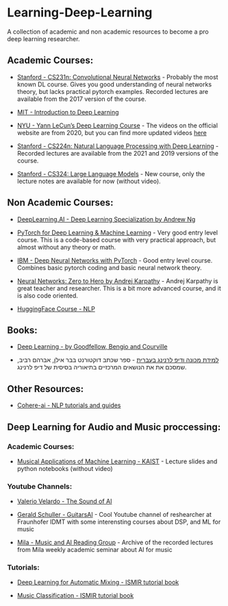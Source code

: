 # Learning-Deep-Learning
A collection of academic and non academic resources to become a pro deep learning researcher.

## Academic Courses:

* [Stanford - CS231n: Convolutional Neural Networks](http://cs231n.stanford.edu/2017/) - Probably the most known DL course. Gives you good understanding of neural networks theory, but lacks practical pytorch examples. Recorded lectures are available from the 2017 version of the course. 

* [MIT - Introduction to Deep Learning](http://introtodeeplearning.com/2022/index.html)

* [NYU - Yann LeCun’s Deep Learning Course](https://cds.nyu.edu/deep-learning/) - The videos on the official website are from 2020, but you can find more updated videos [here](https://www.youtube.com/@alfcnz/playlists)

* [Stanford - CS224n: Natural Language Processing with Deep Learning](https://web.stanford.edu/class/cs224n/) - Recorded lectures are available from the 2021 and 2019 versions of the course. 

* [Stanford - CS324: Large Language Models](https://stanford-cs324.github.io/winter2022/lectures/) - New course, only the lecture notes are available for now (without video). 

## Non Academic Courses:

* [DeepLearning.AI - Deep Learning Specialization by Andrew Ng](https://www.coursera.org/specializations/deep-learning)

* [PyTorch for Deep Learning & Machine Learning](https://www.youtube.com/watch?v=V_xro1bcAuA) - Very good entry level course. This is a code-based course with very practical approach, but almost without any theory or math.

* [IBM - Deep Neural Networks with PyTorch](https://www.coursera.org/learn/deep-neural-networks-with-pytorch) - Good entry level course. Combines basic pytorch coding and basic neural network theory. 

* [Neural Networks: Zero to Hero by Andrej Karpathy](https://github.com/karpathy/nn-zero-to-hero) - Andrej Karpathy is great teacher and researcher. This is a bit more advanced course, and it is also code oriented.

* [HuggingFace Course - NLP](https://huggingface.co/course/chapter1/1)

## Books:

* [Deep Learning - by Goodfellow, Bengio and Courville](https://www.deeplearningbook.org/)

* [למידת מכונה ודיפ לרנינג בעברית](https://github.com/AvrahamRaviv/Deep-Learning-in-Hebrew) - ספר שכתב דוקטורנט בבר אילן, אברהם רביב, שמסכם את את הנושאים המרכזיים בתיאוריה בסיסית של דיפ לרנינג.

## Other Resources:

* [Cohere-ai - NLP tutorials and guides](https://txt.cohere.ai/)


## Deep Learning for Audio and Music proccessing:
### Academic Courses:
* [Musical Applications of Machine Learning - KAIST](https://mac.kaist.ac.kr/~juhan/gct634/) - Lecture slides and python notebooks (without video)

### Youtube Channels:

* [Valerio Velardo - The Sound of AI](https://www.youtube.com/@ValerioVelardoTheSoundofAI)

* [Gerald Schuller - GuitarsAI](https://www.youtube.com/@GuitarsAI/featured) - Cool Youtube channel of reshearcher at Fraunhofer IDMT with some interensting courses about DSP, and ML for music

* [Mila - Music and AI Reading Group](https://www.youtube.com/@musicaireadinggroup945/featured) - Archive of the recorded lectures from Mila weekly academic seminar about AI for music 

### Tutorials:

* [Deep Learning for Automatic Mixing - ISMIR tutorial book](https://dl4am.github.io/tutorial/landing-page.html)

* [Music Classification - ISMIR tutorial book](https://music-classification.github.io/tutorial/landing-page.html)


